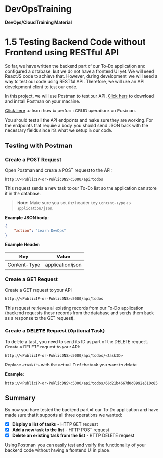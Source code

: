 # DevOpsTraining
**DevOps/Cloud Training Material**

# 1.5 Testing Backend Code without Frontend using RESTful API

So far, we have written the backend part of our To-Do application and configured a database, but we do not have a frontend UI yet. We will need ReactJS code to achieve that. However, during development, we will need a way to test our code using RESTful API. Therefore, we will use an API development client to test our code.

In this project, we will use Postman to test our API. [Click here](https://www.postman.com/downloads/) to download and install Postman on your machine.

[Click here](https://learning.postman.com/docs/getting-started/introduction/) to learn how to perform CRUD operations on Postman.

You should test all the API endpoints and make sure they are working. For the endpoints that require a body, you should send JSON back with the necessary fields since it’s what we setup in our code.

## Testing with Postman

### Create a POST Request

Open Postman and create a POST request to the API:

```
http://<PublicIP-or-PublicDNS>:5000/api/todos
```

This request sends a new task to our To-Do list so the application can store it in the database.

> **Note:** Make sure you set the header key `Content-Type` as `application/json`.

**Example JSON body**:

```json
{
    "action": "Learn DevOps"
}
```

**Example Header**:

| Key           | Value             |
|---------------|-------------------|
| Content-Type  | application/json  |

### Create a GET Request

Create a GET request to your API:

```
http://<PublicIP-or-PublicDNS>:5000/api/todos
```

This request retrieves all existing records from our To-Do application (backend requests these records from the database and sends them back as a response to the GET request).

### Create a DELETE Request (Optional Task)

To delete a task, you need to send its ID as part of the DELETE request. Create a DELETE request to your API:

```
http://<PublicIP-or-PublicDNS>:5000/api/todos/<taskID>
```

Replace `<taskID>` with the actual ID of the task you want to delete.

**Example**:

```
http://<PublicIP-or-PublicDNS>:5000/api/todos/60d21b4667d0d8992e610c85
```

## Summary

By now you have tested the backend part of our To-Do application and have made sure that it supports all three operations we wanted:

- [x] **Display a list of tasks** - HTTP GET request
- [x] **Add a new task to the list** - HTTP POST request
- [x] **Delete an existing task from the list** - HTTP DELETE request

Using Postman, you can easily test and verify the functionality of your backend code without having a frontend UI in place.
